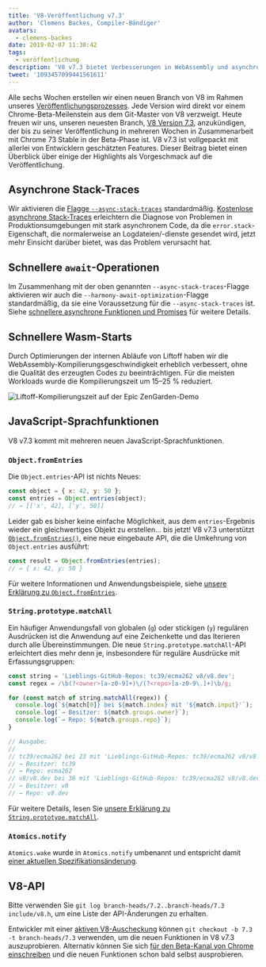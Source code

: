 ```yaml
---
title: 'V8-Veröffentlichung v7.3'
author: 'Clemens Backes, Compiler-Bändiger'
avatars:
  - clemens-backes
date: 2019-02-07 11:30:42
tags:
  - veröffentlichung
description: 'V8 v7.3 bietet Verbesserungen in WebAssembly und asynchroner Leistung, asynchrone Stack-Traces, Object.fromEntries, String#matchAll und vieles mehr!'
tweet: '1093457099441561611'
---
```

Alle sechs Wochen erstellen wir einen neuen Branch von V8 im Rahmen unseres [Veröffentlichungsprozesses](/docs/release-process). Jede Version wird direkt vor einem Chrome-Beta-Meilenstein aus dem Git-Master von V8 verzweigt. Heute freuen wir uns, unseren neuesten Branch, [V8 Version 7.3](https://chromium.googlesource.com/v8/v8.git/+log/branch-heads/7.3), anzukündigen, der bis zu seiner Veröffentlichung in mehreren Wochen in Zusammenarbeit mit Chrome 73 Stable in der Beta-Phase ist. V8 v7.3 ist vollgepackt mit allerlei von Entwicklern geschätzten Features. Dieser Beitrag bietet einen Überblick über einige der Highlights als Vorgeschmack auf die Veröffentlichung.

<!--truncate-->
## Asynchrone Stack-Traces

Wir aktivieren die [Flagge `--async-stack-traces`](/blog/fast-async#improved-developer-experience) standardmäßig. [Kostenlose asynchrone Stack-Traces](https://bit.ly/v8-zero-cost-async-stack-traces) erleichtern die Diagnose von Problemen in Produktionsumgebungen mit stark asynchronem Code, da die `error.stack`-Eigenschaft, die normalerweise an Logdateien/-dienste gesendet wird, jetzt mehr Einsicht darüber bietet, was das Problem verursacht hat.

## Schnellere `await`-Operationen

Im Zusammenhang mit der oben genannten `--async-stack-traces`-Flagge aktivieren wir auch die `--harmony-await-optimization`-Flagge standardmäßig, da sie eine Voraussetzung für die `--async-stack-traces` ist. Siehe [schnellere asynchrone Funktionen und Promises](/blog/fast-async#await-under-the-hood) für weitere Details.

## Schnellere Wasm-Starts

Durch Optimierungen der internen Abläufe von Liftoff haben wir die WebAssembly-Kompilierungsgeschwindigkeit erheblich verbessert, ohne die Qualität des erzeugten Codes zu beeinträchtigen. Für die meisten Workloads wurde die Kompilierungszeit um 15–25 % reduziert.

![Liftoff-Kompilierungszeit auf [der Epic ZenGarden-Demo](https://s3.amazonaws.com/mozilla-games/ZenGarden/EpicZenGarden.html)](/_img/v8-release-73/liftoff-epic.svg)

## JavaScript-Sprachfunktionen

V8 v7.3 kommt mit mehreren neuen JavaScript-Sprachfunktionen.

### `Object.fromEntries`

Die `Object.entries`-API ist nichts Neues:

```js
const object = { x: 42, y: 50 };
const entries = Object.entries(object);
// → [['x', 42], ['y', 50]]
```

Leider gab es bisher keine einfache Möglichkeit, aus dem `entries`-Ergebnis wieder ein gleichwertiges Objekt zu erstellen… bis jetzt! V8 v7.3 unterstützt [`Object.fromEntries()`](/features/object-fromentries), eine neue eingebaute API, die die Umkehrung von `Object.entries` ausführt:

```js
const result = Object.fromEntries(entries);
// → { x: 42, y: 50 }
```

Für weitere Informationen und Anwendungsbeispiele, siehe [unsere Erklärung zu `Object.fromEntries`](/features/object-fromentries).

### `String.prototype.matchAll`

Ein häufiger Anwendungsfall von globalen (`g`) oder stickigen (`y`) regulären Ausdrücken ist die Anwendung auf eine Zeichenkette und das Iterieren durch alle Übereinstimmungen. Die neue `String.prototype.matchAll`-API erleichtert dies mehr denn je, insbesondere für reguläre Ausdrücke mit Erfassungsgruppen:

```js
const string = 'Lieblings-GitHub-Repos: tc39/ecma262 v8/v8.dev';
const regex = /\b(?<owner>[a-z0-9]+)\/(?<repo>[a-z0-9\.]+)\b/g;

for (const match of string.matchAll(regex)) {
  console.log(`${match[0]} bei ${match.index} mit '${match.input}'`);
  console.log(`→ Besitzer: ${match.groups.owner}`);
  console.log(`→ Repo: ${match.groups.repo}`);
}

// Ausgabe:
//
// tc39/ecma262 bei 23 mit 'Lieblings-GitHub-Repos: tc39/ecma262 v8/v8.dev'
// → Besitzer: tc39
// → Repo: ecma262
// v8/v8.dev bei 36 mit 'Lieblings-GitHub-Repos: tc39/ecma262 v8/v8.dev'
// → Besitzer: v8
// → Repo: v8.dev
```

Für weitere Details, lesen Sie [unsere Erklärung zu `String.prototype.matchAll`](/features/string-matchall).

### `Atomics.notify`

`Atomics.wake` wurde in `Atomics.notify` umbenannt und entspricht damit [einer aktuellen Spezifikationsänderung](https://github.com/tc39/ecma262/pull/1220).

## V8-API

Bitte verwenden Sie `git log branch-heads/7.2..branch-heads/7.3 include/v8.h`, um eine Liste der API-Änderungen zu erhalten.

Entwickler mit einer [aktiven V8-Auscheckung](/docs/source-code#using-git) können `git checkout -b 7.3 -t branch-heads/7.3` verwenden, um die neuen Funktionen in V8 v7.3 auszuprobieren. Alternativ können Sie sich [für den Beta-Kanal von Chrome einschreiben](https://www.google.com/chrome/browser/beta.html) und die neuen Funktionen schon bald selbst ausprobieren.
